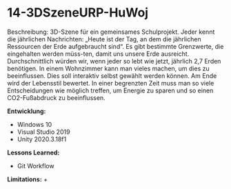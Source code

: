 # 14-3DSzeneURP-HuWoj

Beschreibung: 3D-Szene für ein gemeinsames Schulprojekt.
Jeder kennt die jährlichen Nachrichten: „Heute ist der Tag, an dem die jährlichen Ressourcen der Erde aufgebraucht sind“. Es gibt bestimmte Grenzwerte, die eingehalten werden müss-ten, damit uns unsere Erde ausreicht. Durchschnittlich würden wir, wenn jeder so lebt wie jetzt, jährlich 2,7 Erden benötigen.
In einem Wohnzimmer kann man vieles machen, um dies zu beeinflussen. Dies soll interaktiv selbst gewählt werden können. Am Ende wird der Lebensstil bewertet. In einer begrenzten Zeit muss man so viele Entscheidungen wie möglich treffen, um Energie zu sparen und so einen CO2-Fußabdruck zu beeinflussen.

**Entwicklung:**
+ Windows 10
+ Visual Studio 2019
+ Unity 2020.3.18f1

**Lessons Learned:**
+ Git Workflow

**Limitations:**
+
